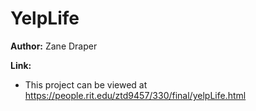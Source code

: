 # YelpLife
**Author:** Zane Draper

**Link:**
* This project can be viewed at https://people.rit.edu/ztd9457/330/final/yelpLife.html
